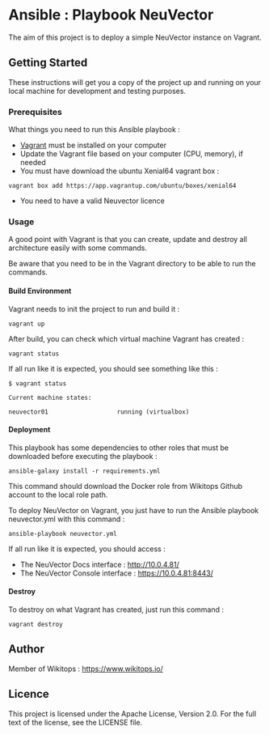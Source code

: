 # Ansible : Playbook NeuVector

The aim of this project is to deploy a simple NeuVector instance on Vagrant.

## Getting Started

These instructions will get you a copy of the project up and running on your local machine for development and testing purposes.

### Prerequisites

What things you need to run this Ansible playbook :

*   [Vagrant](https://www.vagrantup.com/docs/installation/) must be installed on your computer
*   Update the Vagrant file based on your computer (CPU, memory), if needed
*   You must have download the ubuntu Xenial64 vagrant box :

```
vagrant box add https://app.vagrantup.com/ubuntu/boxes/xenial64
```
*   You need to have a valid Neuvector licence

### Usage

A good point with Vagrant is that you can create, update and destroy all architecture easily with some commands.

Be aware that you need to be in the Vagrant directory to be able to run the commands.

#### Build Environment

Vagrant needs to init the project to run and build it :

```
vagrant up
```

After build, you can check which virtual machine Vagrant has created :

```
vagrant status
```

If all run like it is expected, you should see something like this :

```
$ vagrant status

Current machine states:

neuvector01                   running (virtualbox)
```

#### Deployment

This playbook has some dependencies to other roles that must be downloaded before executing the playbook :

```
ansible-galaxy install -r requirements.yml
```

This command should download the Docker role from Wikitops Github account to the local role path.

To deploy NeuVector on Vagrant, you just have to run the Ansible playbook neuvector.yml with this command :

```
ansible-playbook neuvector.yml
```

If all run like it is expected, you should access :
*   The NeuVector Docs interface : http://10.0.4.81/
*   The NeuVector Console interface : https://10.0.4.81:8443/

#### Destroy

To destroy on what Vagrant has created, just run this command :

```
vagrant destroy
```

## Author

Member of Wikitops : https://www.wikitops.io/

## Licence

This project is licensed under the Apache License, Version 2.0. For the full text of the license, see the LICENSE file.
